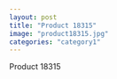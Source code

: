 ```yaml
---
layout: post
title: "Product 18315"
image: "product18315.jpg"
categories: "category1"
---
```

Product 18315
